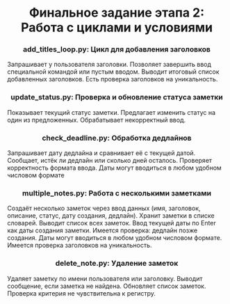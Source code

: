 <h1 align="center">Финальное задание этапа 2: Работа с циклами и условиями</h1>
<h3 align="center">add_titles_loop.py: Цикл для добавления заголовков</h3>
Запрашивает у пользователя заголовки.
Позволяет завершить ввод специальной командой или пустым вводом.
Выводит итоговый список добавленных заголовков.
Есть проверка заголовков на уникальность.
<h3 align="center">update_status.py: Проверка и обновление статуса заметки</h3>
Показывает текущий статус заметки.
Предлагает изменить статус на один из предложенных.
Обрабатывает некорректный ввод.
<h3 align="center">check_deadline.py: Обработка дедлайнов</h3>
Запрашивает дату дедлайна и сравнивает её с текущей датой.
Сообщает, истёк ли дедлайн или сколько дней осталось.
Проверяет корректность формата ввода.
Даты могут вводиться в любом удобном числовом формате
<h3 align="center">multiple_notes.py: Работа с несколькими заметками</h3>
Создаёт несколько заметок через ввод данных (имя, заголовок, описание, статус, дату создания, дедлайн).
Хранит заметки в списке словарей.
Выводит список всех заметок.
Ввод текущей даты по Enter как даты создания заметки.
Имеется проверка: дедлайн позже создания. 
Даты могут вводиться в любом удобном числовом формате.
Имеется проверка заголовков на уникальность.
<h3 align="center">delete_note.py: Удаление заметок</h3>
Удаляет заметку по имени пользователя или заголовку.
Выводит сообщение, если заметка не найдена.
Обновляет список заметок.
Проверка критерия не чувствительна к регистру.
